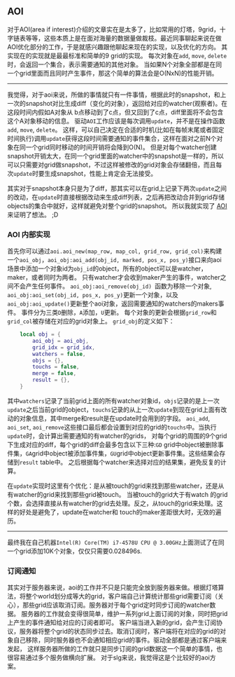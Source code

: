 ## AOI

对于AOI(area if interest)介绍的文章实在是太多了，比如常用的灯塔，9grid，十字链表等等，这些本质上是在面对海量的数据量做裁枝。最近同事聊起来说在做AOI优化部分的工作，于是就感兴趣跟他聊起来现在的实现，以及优化的方向。 其实现在的实现就是最最标准和简单的9 grid的实现。 每次对象在`add`, `move`, `delete`时，会返回一个集合，表示需要通知的其他对象。 当如果N个对象全部都是在同一个grid里面而且同时产生事件，那这个简单的算法会是O(NxN)的性能开销。 

-----

我觉得，对于aoi来说，所做的事情就只有一件事情，根据此时的snapshot，和上一次的snapshot对比生成diff（变化的对象），返回给对应的watcher(观察者)。在这段时间内假如A对象从 b点移动到了c点，但又回到了c点，diff里面将不会包含这个A对象移动的信息。 驱动`AOI`工作应该是每次调用`update`，并不是在操作函数`add`, `move`, `delete`。 这样，可以自己决定在合适的时机(比如在每帧末尾或者固定时间执行)调用`update`获得这段时间需要通知的事件集合，这样在面对之前N个对象在同一个grid同时移动的时间开销将会降到O(N)。 
但是对每个watcher创建snapshot开销太大，在同一个grid里面的watcher中的snapshot是一样的，所以可以只需要对grid做snapshot，不过这样被修改的grid对象会存储翻倍，而且每次`update`时要生成snapshot，性能上肯定会无法接受。 

其实对于snapshot本身只是为了diff，那其实可以在grid上记录下两次`update`之间的改动，在`update`时直接根据改动来生成diff列表，之后再把改动合并到grid存储objects的集合中就好，这样就避免对整个grid的snapshot。 
所以我就实现了 [AOI](https://github.com/lvzixun/aoi)来证明了想法。 ;D

### AOI 内部实现
首先你可以通过`aoi.aoi_new(map_row, map_col, grid_row, grid_col)`来构建一个`aoi_obj`，`aoi_obj:aoi_add(obj_id, marked, pos_x, pos_y)`接口来向aoi 场景中添加一个对象id为`obj_id`的object，所有的object可以是watcher，maker，或者同时为两者。 只有watcher才会收到maker产生的事件，watcher之间不会产生任何事件。 `aoi_obj:aoi_remove(obj_id)
`函数为移除一个对象, `aoi_obj:aoi_set(obj_id, pos_x, pos_y)`更新一个对象，以及`aoi_obj:aoi_update()`更新整个aoi对象，返回需要通知的watchers的makers事件。 事件分为三类`D`删除，`A`添加，`U`更新。 每个对象的更新会根据`grid_row`和`grid_col`被存储在对应的grid对象上。 `grid_obj`的定义如下：

~~~.lua
    local obj = {
        aoi_obj = aoi_obj,
        grid_idx = grid_idx,
        watchers = false,
        objs = {},
        touchs = false,
        merge = false,
        result = {},
    }
~~~
其中`watchers`记录了当前grid上面的所有watcher对象id，`objs`记录的是上一次`update`之后当前grid的object，`touchs`记录的从上一次`update`到现在grid上面有改动的对象信息，其中merge和result是在update时会用到的字段。 `aoi_add`, `aoi_set`, `aoi_remove`这些接口最后都会设置到对应的grid的`touchs`中。当执行`update`时，会计算出需要通知的有watcher的grids， 对每个grid的周围的9个grid下生成对应的diff，每个grid的diff会最多包含以下三种:`GD` grid中object被删除事件集，`GA`grid中object被添加事件集，`GU`grid中object更新事件集。这些结果会存储到`result` table中。 之后根据每个watcher来选择对应的结果集，避免反复的计算。

在`update`实现时这里有个优化：是从被touch的grid来找到那些watcher，还是从有watcher的grid来找到那些grid被touch。 当被touch的grid大于有watch 的grid个数，会选择直接从有watcher的grid去处理。反之，从touch的grid来处理。这样的好处是避免了，update在watcher和 touch的maker差距很大时，无效的遍历。 

------ 

最终我在自己机器`Intel(R) Core(TM) i7-4578U CPU @ 3.00GHz`上面测试了在同一个grid添加10K个对象，仅仅只需要0.028496s. 


### 订阅通知
其实对于服务器来说，aoi的工作并不只是只能完全放到服务器来做。根据灯塔算法，将整个world划分成等大的grid，客户端自己计算统计那些grid需要订阅（关心），那些grid应该取消订阅。服务器对于每个grid定时同步订阅的watcher数据。
服务器的工作就会变得很简单，维护一系列grid上面订阅的对象，同时把grid上产生的事件通知给对应的订阅者即可。 客户端当进入新的grid，会产生订阅协议，服务器将整个grid的状态同步过去。取消订阅时，客户端将在对应的grid的对象自己移除，同时服务器也不会通知相应grid的事件。驱动全部都是通过客户端来发起， 这样服务器所做的工作就只是同步订阅的grid数据这一个简单的事情，也很容易通过多个服务做横向扩展。 对于slg来说，我觉得这是个比较好的aoi方案。
